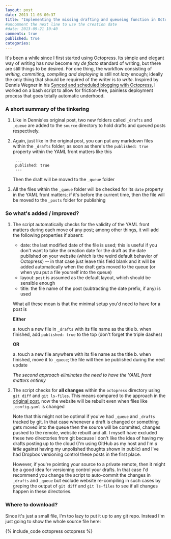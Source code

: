 ```yaml
---
layout: post
date: 2013-11-03 00:37
title: "Implementing the missing drafting and queueing function in Octopress"
#uncomment the next line to use the creation date
#date: 2013-09-21 10:40
comments: true
published: true
categories: 
---
```


It's been a while since I first started using Octopress. Its simple and elegant way of writing has now become my *de facto* standard of writing, but there are still things to be desired. For one thing, the workflow consisting of *writing, commiting, compiling and deploying* is still not *lazy* enough; ideally the only thing that should be required of the writer is *to write*. Inspired by Dennis Wegner in his [Synced and scheduled blogging with Octopress](http://instant-thinking.de/2012/08/03/synced-and-scheduled-blogging-with-octopress/), I worked on a bash script to allow for friction-free, painless deployment process that goes totally automatic underhood.

### A short summary of the tinkering

1. Like in Dennis'es original post, two new folders called `_drafts` and `_queue` are added to the `source` directory to hold drafts and queued posts respectively.
2. Again, just like in the original post, you can put any markdown files within the `_drafts` folder; as soon as there's the `published: true` property within the YAML front matters like this

        ---
        published: true
        ---

    Then the draft will be moved to the `_queue` folder
3. All the files within the `_queue` folder will be checked for its `date` property in the YAML front matters; if it's before the current time, then the file will be moved to the `_posts` folder for publishing

### So what's added / improved?

1. The script automatically checks for the validity of the YAML front matters during each move of any post; among other things, it will add the following properties if absent:
    - date: the last modified date of the file is used; this is useful if you don't want to take the creation date for the draft as the date published on your website (which is the weird default behavior of Octopress) -- in that case just leave this field blank and it will be added automatically when the draft gets moved to the queue (or when you put a file yourself into the queue)
    - layout: `post` is assumed as the default layout, which should be sensible enough
    - title: the file name of the post (subtracting the date prefix, if any) is used

    What all these mean is that the minimal setup you'd need to have for a post is

    **Either**

    a. touch a new file in `_drafts` with its file name as the title
    b. when finished, add `published: true` to the top (don't forget the triple dashes)

    **OR**

    a. touch a new file anywhere with its file name as the title
    b. when finished, move it to `_queue`; the file will then be published during the next update

    *The second approach eliminates the need to have the YAML front matters entirely*
2. The script checks for **all changes** within the `octopress` directory using `git diff` and `git ls-files`. This means compared to the approach in the [original post](http://instant-thinking.de/2012/08/03/synced-and-scheduled-blogging-with-octopress/), now the website will be rebuilt even when files like `_config.yaml` is changed

    Note that this might not be optimal if you've had `_queue` and `_drafts` tracked by git. In that case whenever a draft is changed or something gets moved into the queue then the source will be commited, changes pushed to the remote, website rebuilt and all. I myself have excluded these two directories from git because I don't like the idea of having my drafts posting up to the cloud (I'm using GitHub as my host and I'm *a little* against having my unpolished thoughts shown in public) and I've had Dropbox versioning control these posts in the first place.

    However, if you're pointing your source to a private remote, then it might be a good idea for versioning control your drafts. In that case I'd recommend you change the script to auto-commit the changes in `_drafts` and `_queue` but exclude website re-compiling in such cases by greping the output of `git diff` and `git ls-files` to see if all changes happen in these directories.

### Where to download?

Since it's just a small file, I'm too lazy to put it up to any git repo. Instead I'm just going to show the whole source file here:

{% include_code octopress octopress %}

